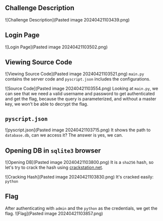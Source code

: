 ## Challenge Description

![Challenge Description](Pasted image 20240421103439.png)

## Login Page

![Login Page](Pasted image 20240421103502.png)

## Viewing Source Code

![Viewing Source Code](Pasted image 20240421103521.png)
`main.py` contains the server code and `pyscript.json` includes the configurations.

![Source Code](Pasted image 20240421103554.png)
Looking at `main.py`, we can see that we need a valid username and password to get authenticated and get the flag, because the query is parameterized, and without a master key, we won't be able to decrypt the flag.

## `pyscript.json`

![pyscript.json](Pasted image 20240421103715.png)
It shows the path to `database.db`, can we access it? The answer is yes, we can.

## Opening DB in `sqlite3` browser

![Opening DB](Pasted image 20240421103800.png)
It is a `sha256` hash, so let's try to crack the hash using [crackstation.net](https://crackstation.net).

![Cracking Hash](Pasted image 20240421103830.png)
It's cracked easily: `python`

## Flag

After authenticating with `admin` and the `python` as the credentials, we get the flag.
![Flag](Pasted image 20240421103857.png)
